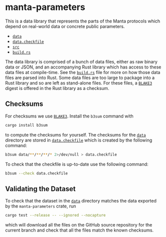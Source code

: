 # manta-parameters

This is a data library that represents the parts of the Manta protocols which depend on real-world data or concrete public parameters. 

- [`data`](data)
- [`data.checkfile`](data.checkfile)
- [`src`](src/lib.rs)
- [`build.rs`](build.rs)

The data library is comprised of a bunch of data files, either as raw binary data or JSON, and an accompanying Rust library which has access to these data files at compile-time. See the [`build.rs`](./build.rs) file for more on how those data files are parsed into Rust. Some data files are too large to package into a Rust library and so are left as stand-alone files. For these files, a [`BLAKE3`](https://github.com/BLAKE3-team/BLAKE3) digest is offered in the Rust library as a checksum.

## Checksums

For checksums we use [`BLAKE3`](https://github.com/BLAKE3-team/BLAKE3). Install the `b3sum` command with

```sh
cargo install b3sum
```

to compute the checksums for yourself. The checksums for the [`data`](./data/) directory are stored in [`data.checkfile`](./data.checkfile) which is created by the following command:

```sh
b3sum data/**/**/**/* 2>/dev/null > data.checkfile
```

To check that the checkfile is up-to-date use the following command:

```sh
b3sum --check data.checkfile
```

## Validating the Dataset

To check that the dataset in the [`data`](./data) directory matches the data exported by the `manta-parameters` crate, run 

```sh
cargo test --release -- --ignored --nocapture
```

which will download all the files on the GitHub source repository for the current branch and check that all the files match the known checksums.
